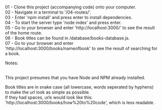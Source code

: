 01 - Clone this project (accompanying code) onto your computer.<br/>
02 - Navigate in a terminal to '/04-routes/'.<br/>
03 - Enter 'npm install' and press enter to install dependencies.</br>
04 - To start the server type 'node index' and press enter.<br/>
05 - Go to your browser and enter 'http://localhost:3000/' to see the result of the home route.<br/>
06 - Book titles can be found in /database/books-database.js.<br/>
07 - Go to your browser and enter 'http://localhost:3000/books/nameofbook' to see the result of searching for a book.<br/>

Notes:<br/>
<br/>

This project presumes that you have Node and NPM already installed.</br>

Book titles are in snake case (all lowercase, words seperated by hyphens) to make the url look as simple as possible.<br/>
If they had spaces, urls would look like this: 'http://localhost:3000/books/how%20to%20code', which is less readable.<br/>
